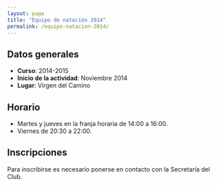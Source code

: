 ```yaml
---
layout: page
title: "Equipo de natación 2014"
permalink: /equipo-natacion-2014/
---
```



## Datos generales

* __Curso__: 2014-2015
* __Inicio de la actividad__: Noviembre 2014
* __Lugar__: Virgen del Camino


## Horario

* Martes y jueves en la franja horaria de 14:00 a 16:00.
* Viernes de 20:30 a 22:00.


## Inscripciones

Para inscribirse es necesario ponerse en contacto con la Secretaría del Club.